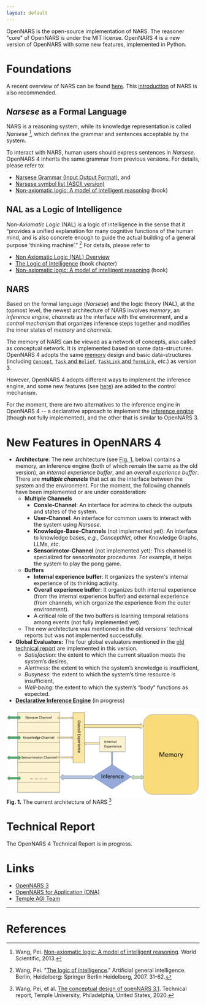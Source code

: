 ```yaml
---
layout: default
---
```


OpenNARS is the open-source implementation of NARS. The reasoner "core" of OpenNARS is under the MIT license. OpenNARS 4 is a new version of OpenNARS with some new features, implemented in Python. 

# Foundations

A recent overview of NARS can be found [here](https://proceedings.mlr.press/v192/wang22a/wang22a.pdf). This [introduction](https://cis.temple.edu/~pwang/NARS-Intro.html) of NARS is also recommended.

## *Narsese* as a Formal Language

NARS is a reasoning system, while its knowledge representation is called *Narsese* [^1], which defines the grammar and sentences acceptable by the system. 

To interact with NARS, human users should express sentences in *Narsese*.
OpenNARS 4 inherits the same grammar from previous versions. For details, please refer to:

 - [Narsese Grammar (Input Output Format)](https://github.com/opennars/opennars/wiki/Narsese-Grammar-(Input-Output-Format)), and 
 - [Narsese symbol list (ASCII version)](https://github.com/opennars/opennars/wiki/Narsese-symbol-list-(ASCII-version))
 - [Non-axiomatic logic: A model of intelligent reasoning](https://www.worldscientific.com/worldscibooks/10.1142/8665#t=aboutBook) (book)

## NAL as a Logic of Intelligence

*Non-Axiomatic Logic* (NAL) is a logic of intelligence in the sense that it “provides a unified explanation for many cognitive functions of the human mind, and is also concrete enough to guide the actual building of a general purpose ‘thinking machine’.” [^2] For details, please refer to
 - [Non Axiomatic Logic (NAL) Overview](https://github.com/opennars/opennars/wiki/Non-Axiomatic-Logic-(NAL),-the-logic-behind-OpenNARS)
 - [The Logic of Intelligence](https://link.springer.com/chapter/10.1007/978-3-540-68677-4_2) (book chapter)
 - [Non-axiomatic logic: A model of intelligent reasoning](https://www.worldscientific.com/worldscibooks/10.1142/8665#t=aboutBook) (book)

## NARS

Based on the formal language (*Narsese*) and the logic theory (NAL), at the topmost level, the newest architecture of NARS involves *memory*, an *inference engine*, *channels* as the interface with the environment, and a *control mechanism* that organizes inference steps together and modifies the inner states of *memory* and *channels*.

The memory of NARS can be viewed as a network of concepts, also called as conceptual network. It is implemented based on some data-structures.
OpenNARS 4 adopts the same [memory](https://github.com/opennars/opennars/wiki/Memory-Overview) design and basic data-structures (including [`Concept`](https://github.com/opennars/opennars/wiki/Concept-Object:-Content-and-Attributes), [`Task` and `Belief`](https://github.com/opennars/opennars/wiki/Task-and-Belief), [`TaskLink` and `TermLink`](https://github.com/opennars/opennars/wiki/TaskLink-and-TermLink), *etc*.) as version 3. 


However, OpenNARS 4 adopts different ways to implement the inference engine, and some new features (see [here](#New-Features)) are added to the control mechanism.

For the moment, there are two alternatives to the inference engine in OpenNARS 4 -- a declarative approach to implement the [inference engine](https://drive.google.com/file/d/1uIjRqeCAU-IRKGo_tNJN8F8ghHI8q1qD/view) (though not fully implemented), and the other that is similar to OpenNARS 3.

# New Features in OpenNARS 4

 - **Architecture**: The new architecture (see [Fig. 1.](#fig1-architecture) below) contains a memory, an inference engine (both of which remain the same as the old version), an *internal experience buffer*, and an *overall experience buffer*. There are ***multiple channels*** that act as the interface between the system and the environment. For the moment, the following channels have been implemented or are under consideration:
   - **Multiple Channels**
     - **Consle-Channel**: An interface for admins to check the outputs and states of the system.
     - **User-Channel**: An interface for common users to interact with the system using *Narsese*.
     - **Knowledge-Base-Channels** (not implemented yet): An interface to knowledge bases, *e.g.*, *ConceptNet*, other Knowledge Graphs, LLMs, *etc*.
     - **Sensorimotor-Channel** (not implemented yet): This channel is specialized for sensorimotor procedures. For example, it helps the system to play the pong game.
   - **Buffers**
     - **Internal experience buffer**: It organizes the system's internal experience of its thinking activity.
     - **Overall experience buffer**: It organizes both internal experience (from the internal experience buffer) and external experience (from channels, which organize the experience from the outer environment).
     - A critical role of the two buffers is learning temporal relations among events (not fully implemented yet).
   - The new architecture was mentioned in the old versions' technical reports but was not implemented successfully.
 - **Global Evaluators:** The four global evaluators mentioned in the [old technical report](https://cis.temple.edu/tagit/publications/PAGI-TR-11.pdf) are implemented in this version. 
    - *Satisfaction*: the extent to which the current situation meets the system’s desires,
    - *Alertness*: the extent to which the system’s knowledge is insufficient,
    - *Busyness*: the extent to which the system’s time resource is insufficient,
    - *Well-being*: the extent to which the system’s “body” functions as expected.
 - **[Declarative Inference Engine](https://drive.google.com/file/d/1uIjRqeCAU-IRKGo_tNJN8F8ghHI8q1qD/view)** (in progress)


<span id="fig1-architecture"></span>

![Current architecture of NARS](./assets/img/architecture.png)
**Fig. 1.** The current architecture of NARS [^3]


# Technical Report

The OpenNARS 4 Technical Report is in progress. 
<!-- Hopefully, it will be published in the near future. -->

# Links

 - [OpenNARS 3](https://github.com/opennars/opennars)
 - [OpenNARS for Application (ONA)](https://github.com/opennars/OpenNARS-for-Applications)
 - [Temple AGI Team](https://cis.temple.edu/tagit/)

---

# References

[^1]: Wang, Pei. [Non-axiomatic logic: A model of intelligent reasoning](https://www.worldscientific.com/worldscibooks/10.1142/8665#t=aboutBook). World Scientific, 2013.
[^2]: Wang, Pei. "[The logic of intelligence](https://link.springer.com/chapter/10.1007/978-3-540-68677-4_2)." Artificial general intelligence. Berlin, Heidelberg: Springer Berlin Heidelberg, 2007. 31-62.
[^3]: Wang, Pei, et al. [The conceptual design of openNARS 3.1](https://cis.temple.edu/tagit/publications/PAGI-TR-11.pdf). Technical report, Temple University, Philadelphia, United States, 2020.
